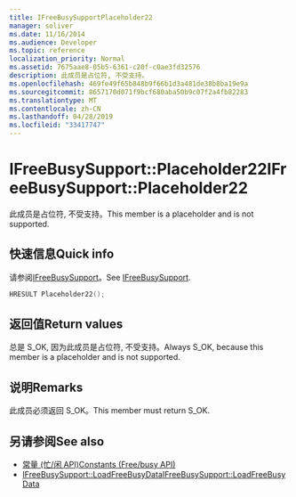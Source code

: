```yaml
---
title: IFreeBusySupportPlaceholder22
manager: soliver
ms.date: 11/16/2014
ms.audience: Developer
ms.topic: reference
localization_priority: Normal
ms.assetid: 7675aae8-05b5-6361-c20f-c0ae3fd32576
description: 此成员是占位符, 不受支持。
ms.openlocfilehash: 469fe49f65b848b9f66b1d3a481de38b8ba19e9a
ms.sourcegitcommit: 8657170d071f9bcf680aba50b9c07f2a4fb82283
ms.translationtype: MT
ms.contentlocale: zh-CN
ms.lasthandoff: 04/28/2019
ms.locfileid: "33417747"
---
```

# <a name="ifreebusysupportplaceholder22"></a><span data-ttu-id="e70fc-103">IFreeBusySupport::Placeholder22</span><span class="sxs-lookup"><span data-stu-id="e70fc-103">IFreeBusySupport::Placeholder22</span></span>

<span data-ttu-id="e70fc-104">此成员是占位符, 不受支持。</span><span class="sxs-lookup"><span data-stu-id="e70fc-104">This member is a placeholder and is not supported.</span></span>
  
## <a name="quick-info"></a><span data-ttu-id="e70fc-105">快速信息</span><span class="sxs-lookup"><span data-stu-id="e70fc-105">Quick info</span></span>

<span data-ttu-id="e70fc-106">请参阅[IFreeBusySupport](ifreebusysupport.md)。</span><span class="sxs-lookup"><span data-stu-id="e70fc-106">See [IFreeBusySupport](ifreebusysupport.md).</span></span>
  
```cpp
HRESULT Placeholder22();
```

## <a name="return-values"></a><span data-ttu-id="e70fc-107">返回值</span><span class="sxs-lookup"><span data-stu-id="e70fc-107">Return values</span></span>

<span data-ttu-id="e70fc-108">总是 S_OK, 因为此成员是占位符, 不受支持。</span><span class="sxs-lookup"><span data-stu-id="e70fc-108">Always S_OK, because this member is a placeholder and is not supported.</span></span>
  
## <a name="remarks"></a><span data-ttu-id="e70fc-109">说明</span><span class="sxs-lookup"><span data-stu-id="e70fc-109">Remarks</span></span>

<span data-ttu-id="e70fc-110">此成员必须返回 S_OK。</span><span class="sxs-lookup"><span data-stu-id="e70fc-110">This member must return S_OK.</span></span>
  
## <a name="see-also"></a><span data-ttu-id="e70fc-111">另请参阅</span><span class="sxs-lookup"><span data-stu-id="e70fc-111">See also</span></span>

- [<span data-ttu-id="e70fc-112">常量 (忙/闲 API)</span><span class="sxs-lookup"><span data-stu-id="e70fc-112">Constants (Free/busy API)</span></span>](constants-free-busy-api.md) 
- [<span data-ttu-id="e70fc-113">IFreeBusySupport::LoadFreeBusyData</span><span class="sxs-lookup"><span data-stu-id="e70fc-113">IFreeBusySupport::LoadFreeBusyData</span></span>](ifreebusysupport-loadfreebusydata.md)

